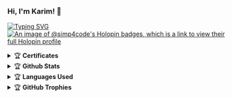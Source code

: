 ### Hi, I'm Karim! 👋

<!--
**simp4code/simp4code** is a ✨ _special_ ✨ repository because its `README.md` (this file) appears on your GitHub profile.

Here are some ideas to get you started:

- 🔭 I’m currently working on ...
- 🌱 I’m currently learning ...
- 👯 I’m looking to collaborate on ...
- 🤔 I’m looking for help with ...
- 💬 Ask me about ...
- 📫 How to reach me: ...
- 😄 Pronouns: ...
- ⚡ Fun fact: ...


-->
[![Typing SVG](https://readme-typing-svg.herokuapp.com?lines=Java+Developer)](https://git.io/typing-svg)
[![An image of @simp4code's Holopin badges, which is a link to view their full Holopin profile](https://holopin.me/simp4code)](https://holopin.io/@simp4code)

<details>
    <summary>&#127942 <b>Certificates</b></summary><br/> 
    <img src="https://github.com/simp4code/simp4code/blob/main/java_basic.png" data-canonical-              src="https://github.com/simp4code/simp4code/blob/main/java_basic.png" width="400" height="300" />
     <img src="https://github.com/simp4code/simp4code/blob/main/sql_basic.png" data-canonical-              src="https://github.com/simp4code/simp4code/blob/main/sql_basic.png" width="400" height="300" />
      <img src="https://github.com/simp4code/simp4code/blob/main/sql_intermediate.png" data-canonical-              src="https://github.com/simp4code/simp4code/blob/main/sql_intermediate.png" width="400" height="300" /> 
       <img src="https://github.com/simp4code/simp4code/blob/main/tableau_training.png" data-canonical-              src="https://github.com/simp4code/simp4code/blob/main/sql_intermediate.png" width="400" height="300" />

</details>
<details>
    <summary>&#127942 <b>Github Stats</b></summary><br/>
    
[![@simp4code's GitHub stats](https://github-readme-stats.vercel.app/api?username=simp4code)](https://github.com/simp4code/github-readme-stats)
</details>
    
</details>

<details>
    <summary>&#127942 <b>Languages Used</b></summary><br/>
    
[![Top Langs](https://github-readme-stats.vercel.app/api/top-langs/?username=simp4code&layout=compact)](https://github.com/simp4code/github-readme-stats)

</details>

<details>
    <summary>&#127942 <b>GitHub Trophies</b></summary><br/>

![Github Trophy](https://github-profile-trophy.vercel.app/?username=simp4code)

</details>
